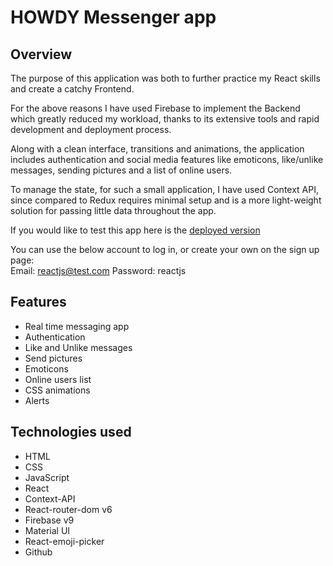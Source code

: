 # HOWDY Messenger app
## Overview
The purpose of this application was both to further practice my React skills and create a catchy Frontend.  

For the above reasons I have used Firebase to implement the Backend which greatly reduced my workload, thanks to its extensive tools and rapid development and deployment process.   

Along with a clean interface, transitions and animations, the application includes authentication and social media features like emoticons, like/unlike messages, sending pictures and a list of online users.    

To manage the state, for such a small application, I have used Context API, since compared to Redux requires minimal setup and is a more light-weight solution for passing little data throughout the app.   

If you would like to test this app here is the [deployed version](https://messenger-app-faaff.web.app/) 

You can use the below account to log in, or create your own on the sign up page:    
Email: reactjs@test.com 
Password: reactjs

## Features
* Real time messaging app
* Authentication
* Like and Unlike messages
* Send pictures
* Emoticons
* Online users list
* CSS animations
* Alerts

## Technologies used
* HTML 
* CSS
* JavaScript
* React
* Context-API
* React-router-dom v6
* Firebase v9
* Material UI
* React-emoji-picker
* Github